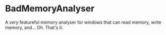 # BadMemoryAnalyser
A *very* featureful memory analyser for windows that can read memory, write memory, and... Oh. That's it.
